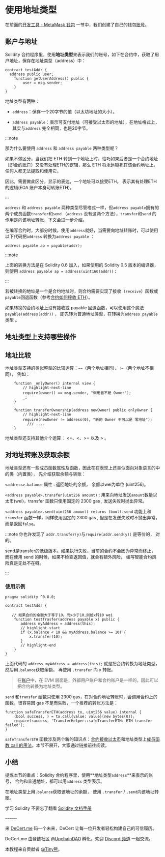 # 使用地址类型

在前面的[开发工具 -  MetaMask 钱包](../tools/1_metamask.md) 一节中，我们创建了自己的钱包[账号](https://decert.me/tutorial/solidity/ethereum/evm_core#%E8%B4%A6%E6%88%B7)。

## 账户与地址

Solidity 合约程序里，使用**地址类型**来表示我们的账号，如下在合约中，获取了用户地址，保存在地址类型（address）中：

```solidity
contract testAddr { 
  address public user;
	function getUserAddress() public {
		user = msg.sender;
	}
}
```



地址类型有两种：

- `address`：保存一个20字节的值（以太坊地址的大小）。 

- `address payable`：表示可支付地址（可接受以太币的地址），在地址格式上，其实与`address` 完全相同，也是20字节。

  

:::note

那为什么要使用 `address`  和 `address payable` 两种类型呢？

如果不做区分，当我们把 ETH 转到一个地址上时，恰巧如果后者是一个合约地址（即[合约账户](https://decert.me/tutorial/solidity/ethereum/evm_core#%E8%B4%A6%E6%88%B7)）又没有处理ETH的逻辑，那么 ETH 将永远锁死在该合约地址上，任何人都无法提取和使用它。

因此，需要做此区分，显示的表达，一个地址可以接受ETH， 表示其有处理ETH的逻辑(EOA 账户本身可转账ETH)。

:::



`address`  和 `address payable` 两种类型尽管格式一样，但`address payable`拥有的两个成员函数`transfer`和`send` （`address`  没有这两个方法），`transfer`和`send`  的作用是向该地址转账，下文会进一步介绍。



在编写合约时，大部分时候，使用`address`就好，当需要向地址转账时，可以使用以下代码把`address` 转换为`address payable` ：

```
address payable ap = payable(addr);
```

:::note

上面的转换方法是在 Solidity 0.6 加入，如果使用的 Solidity 0.5 版本的编译器，则使用 `address payable ap = address(uint160(addr))；`

:::



若被转换的地址是一个是合约地址时，则合约需要实现了接收（`receive`）函数或`payable`回退函数（参考[合约如何接收 ETH](./receive.md)）。

如果转换的合约地址上没有接收或 payable 回退函数，可以使用这个魔法`payable(address(addr))` ， 即先转为普通地址类型，在转换为`address payable`类型 。



## 地址类型上支持哪些操作

## 地址比较

地址类型支持的类似整型的比较运算：`==`（两个地址相同）、`!=`（两个地址不相同）， 例如：

```solidity
    function _onlyOwner() internal view {
        // highlight-next-line
        require(owner() == msg.sender, "调用者不是 Owner");
        _;
    }

    function transferOwnership(address newOwner) public onlyOwner {
        // highlight-next-line
        require(newOwner != address(0), "新的 Owner 不可以是 零地址");
	      /// ....
    }

```



地址类型还支持其他介个运算： <=、<、>= 以及 > 。



## 对地址转账及获取余额

地址类型还有一些成员函数属性及函数，因此在在表现上还类似面向对象语言的中的类（内置类）， 先介绍获取余额与转账：



`<address>.balance` 属性 :  返回地址的余额， 余额以wei为单位 (uint256)。

`<address payable>.transfer(uint256 amount)` :  用来向地址发送`amount`数量以太币(wei)，transfer 函数只使用固定的 2300 gas ,  发送失败时抛出异常。

`<address payable>.send(uint256 amount) returns (bool)`:  `send` 功能上和`transfer` 函数一样，同样使用固定的 2300 gas ,  但是在发送失败时不抛出异常，而是返回`false`。

:::note
你也许发现了 `addr.transfer(y)`与`require(addr.send(y))` 是等价的， 对的。

send是transfer的低级版本。如果执行失败，当前的合约不会因为异常而终止， 而在使用 send 的时候，如果不检查返回值，就会有额外风险， 编写智能合约风险真是无处不在呀。

:::





### 使用示例

```solidity
pragma solidity ^0.8.0;

contract testAddr {
   
   // 如果合约的余额大于等于10，而x小于10,则给x转10 wei
	function testTrasfer(address payable x) public {
	   address myAddress = address(this);
	   // highlight-start
	   if (x.balance < 10 && myAddress.balance >= 10) {
	       x.transfer(10);
	   }
	   // highlight-end
	}
}
```



上面代码的 `address myAddress = address(this);` 就是把合约转换为地址类型，然后用`.balance`获取余额， 再使用 `.transfer` 向 x 转账。 

>  在[账户](https://decert.me/tutorial/solidity/ethereum/evm_core#%E8%B4%A6%E6%88%B7)中，在 EVM 层面是，外部用户账户和合约账户是一样的，因此可以把合约转换为地址类型。



`send` 和`transfer` 函数只使用 2300 gas，在对合约地址转账时，会调用合约上的函数，很容易因 gas 不足而失败，一个推荐的转账方法是：

```solidity
function safeTransferETH(address to, uint256 value) internal {
    (bool success, ) = to.call{value: value}(new bytes(0));
    require(success, 'TransferHelper::safeTransferETH: ETH transfer failed');
}
```

`safeTransferETH` 函数涉及两个新的知识点：[合约接收以太币](./receive.md)和地址类型上[成员函数 call 的用法](../solidity-adv/addr_call.md)，本节不展开，大家通过链接前往阅读。



## 小结

提炼本节的重点：Solidity 合约程序里，使用**地址类型`address`**来表示的账号， 合约和普通地址，都可以用`address` 类型表示。

在地址类型上用`.balance`获取该地址的余额， 使用 `.transfer` / `.send`向该地址转账。



学习 Solidity 不要忘了翻看 [Solidity 文档手册](https://learnblockchain.cn/docs/solidity/)

\------

来 [DeCert.me](https://decert.me/quests/10003) 码一个未来，DeCert 让每一位开发者轻松构建自己的可信履历。


DeCert.me 由登链社区 [@UpchainDAO](https://twitter.com/upchaindao) 孵化，欢迎 [Discord 频道](https://discord.com/invite/kuSZHftTqe) 一起交流。

本教程来自贡献者 [@Tiny熊](https://twitter.com/tinyxiong_eth)。

